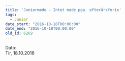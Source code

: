 ```yaml
---
title: 'Juniormøde - Intet møde pga. efterårsferie'
tags:
  - Junior
date_start: "2016-10-18T00:00:00"
date_end: "2016-10-18T00:00:00"
old_id: 6269
---
```

<div class="field field-type-datetime field-field-tidspunkt">
    <div class="field-items">
            <div class="field-item odd">
                      <div class="field-label-inline-first">
              Dato:&nbsp;</div>
                    Tir, 18.10.2016        </div>
        </div>
</div>